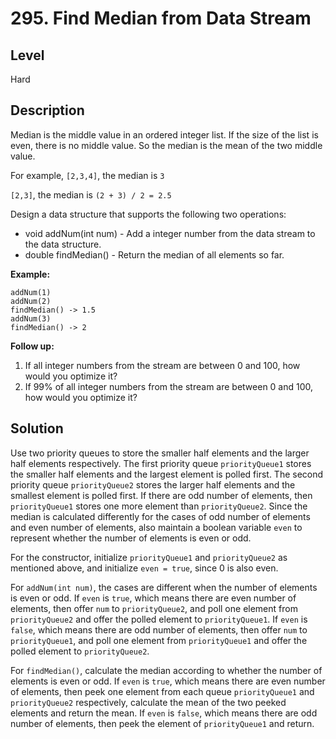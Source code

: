# 295. Find Median from Data Stream
## Level
Hard

## Description
Median is the middle value in an ordered integer list. If the size of the list is even, there is no middle value. So the median is the mean of the two middle value.

For example,
`[2,3,4]`, the median is `3`

`[2,3]`, the median is `(2 + 3) / 2 = 2.5`

Design a data structure that supports the following two operations:

* void addNum(int num) - Add a integer number from the data stream to the data structure.
* double findMedian() - Return the median of all elements so far.

**Example:**
```
addNum(1)
addNum(2)
findMedian() -> 1.5
addNum(3) 
findMedian() -> 2
```

**Follow up:**

1. If all integer numbers from the stream are between 0 and 100, how would you optimize it?
2. If 99% of all integer numbers from the stream are between 0 and 100, how would you optimize it?

## Solution
Use two priority queues to store the smaller half elements and the larger half elements respectively. The first priority queue `priorityQueue1` stores the smaller half elements and the largest element is polled first. The second priority queue `priorityQueue2` stores the larger half elements and the smallest element is polled first. If there are odd number of elements, then `priorityQueue1` stores one more element than `priorityQueue2`. Since the median is calculated differently for the cases of odd number of elements and even number of elements, also maintain a boolean variable `even` to represent whether the number of elements is even or odd.

For the constructor, initialize `priorityQueue1` and `priorityQueue2` as mentioned above, and initialize `even = true`, since 0 is also even.

For `addNum(int num)`, the cases are different when the number of elements is even or odd. If `even` is `true`, which means there are even number of elements, then offer `num` to `priorityQueue2`, and poll one element from `priorityQueue2` and offer the polled element to `priorityQueue1`. If `even` is `false`, which means there are odd number of elements, then offer `num` to `priorityQueue1`, and poll one element from `priorityQueue1` and offer the polled element to `priorityQueue2`.

For `findMedian()`, calculate the median according to whether the number of elements is even or odd. If `even` is `true`, which means there are even number of elements, then peek one element from each queue `priorityQueue1` and `priorityQueue2` respectively, calculate the mean of the two peeked elements and return the mean. If `even` is `false`, which means there are odd number of elements, then peek the element of `priorityQueue1` and return.
